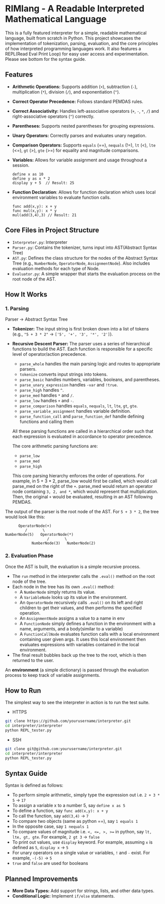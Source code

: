 # RIMlang - A Readable Interpreted Mathematical Language

This is a fully featured interpreter for a simple, readable mathematical language, built from scratch in Python. This project showcases the implementation of tokenization, parsing, evaluation, and the core principles of how interpreted programming languages work. It also features a REPL(Read Eval Print Loop) for easy user access and experimentation. Please see bottom for the syntax guide.

## Features

-   **Arithmetic Operations:** Supports addition (`+`), subtraction (`-`), multiplication (`*`), division (`/`), and exponentiation (`^`).
-   **Correct Operator Precedence:** Follows standard PEMDAS rules.
-   **Correct Associativity:** Handles left-associative operators (`+`, `-`, `*`, `/`) and right-associative operators (`^`) correctly.
-   **Parentheses:** Supports nested parentheses for grouping expressions.
-   **Unary Operators:** Correctly parses and evaluates unary negation.
-   **Comparison Operators:** Supports `equals` (==), `nequals` (!=), `lt` (<), `lte` (<=), `gt` (>), `gte` (>=) for equality and magnitude comparisons.
-   **Variables:** Allows for variable assignment and usage throughout a session.

    ```
    define x as 10
    define y as x * 2
    display y + 5  // Result: 25
    ```
-   **Function Declaration**: Allows for function declaration which uses local environment variables to evaluate function calls.
    ```
    func add(x,y): x + y
    func mul(x,y): x * y
    mul(add(3,4),3) // Result: 21
    ```

## Core Files in Project Structure

-   `Interpreter.py`: Interpreter
-   `Parser.py`: Contains the tokenizer, turns input into AST(Abstract Syntax Tree)
-   `AST.py`: Defines the class structure for the nodes of the Abstract Syntax Tree (e.g., `NumberNode`, `OperatorNode`, `AssignmentNode`). Also includes evaluation methods for each type of Node.
-   `Evaluator.py`: A simple wrapper that starts the evaluation process on the root node of the AST.

## How It Works

### 1. Parsing

Parser -> Abstract Syntax Tree

-   **Tokenizer:** The input string is first broken down into a list of tokens (e.g., `"5 + 3 * 2"` -> `['5', '+', '3', '*', '2']`).
-   **Recursive Descent Parser:** The parser uses a series of hierarchical functions to build the AST. Each function is responsible for a specific level of operator/action precedence.
    -   `parse_whole` handles the main parsing logic and routes to appropriate parsers.
    -   `tokenize` converts input strings into tokens.
    -   `parse_basic` handles numbers, variables, booleans, and parentheses.
    -   `parse_unary_expression` handles `-var` and `!true`.
    -   `parse_high` handles `^`.
    -   `parse_med` handles `*` and `/`.
    -   `parse_low` handles `+` and `-`.
    -   `parse_comparison` handles `equals`, `nequals`, `lt`, `lte`, `gt`, `gte`.
    -   `parse_variable_assignment` handles variable definition.
    -   `parse_function_call` and `parse_function_def` handle defining functions and calling them
    
    All these parsing functions are called in a hierarchical order such that each expression is evaluated in accordance to operator precedence.

    The core arithmetic parsing functions are:
    -   `parse_low` 
    -   `parse_med` 
    -   `parse_high`
    
    This core parsing hierarchy enforces the order of operations. For example, in 5 + 3 * 2, parse_low would first be called, which would call parse_med on the right of the `+`. parse_med would return an operator node containing `3, 2, and *`, which would represent that multiplication. Then, the original `+` would be evaluated, resulting in an AST following PEMDAS.

The output of the parser is the root node of the AST. For `5 + 3 * 2`, the tree would look like this:

```
      OperatorNode(+)
         /       \
NumberNode(5)   OperatorNode(*)
                   /       \
            NumberNode(3)   NumberNode(2)
```

### 2. Evaluation Phase

Once the AST is built, the evaluation is a simple recursive process.

-   The `run` method in the interpreter calls the `.eval()` method on the root node of the tree.
-   Each node in the tree has its own `.eval()` method:
    -   A `NumberNode` simply returns its value.
    -   A `VariableNode` looks up its value in the environment.
    -   An `OperatorNode` recursively calls `.eval()` on its left and right children to get their values, and then performs the specified operation.
    -   An `AssignmentNode` assigns a value to a name in env
    -   A `FunctionNode` simply defines a function in the environment with a name, arguments, and a body(similar to a variable)
    -   A `FunctionCallNode` evaluates function calls with a local environment containing user given args. It uses this local environment then evaluates expressions with variables contained in the local environment.
-   The final result bubbles back up the tree to the root, which is then returned to the user.

An **environment** (a simple dictionary) is passed through the evaluation process to keep track of variable assignments.


## How to Run

The simplest way to see the interpreter in action is to run the test suite.

-   HTTPS
```bash
git clone https://github.com/yourusername/interpreter.git
cd interpreter/interpreter
python REPL_tester.py
```

-   SSH

```bash
git clone git@github.com:yourusername/interpreter.git
cd interpreter/interpreter
python REPL_tester.py
```


## Syntax Guide

Syntax is defined as follows:

-   To perform simple arithmetic, simply type the expression out i.e. `2 + 3 * 5` -> `17`
-   To assign a variable x to a number 5, say `define x as 5`
-   To define a function, say `func add(x,y): x + y`
-   To call the function, say `add(3,4)` -> `7`
-   To compare two objects (same as python ==), say `1 equals 1`
-   In the opposite case, say `1 nequals 1`
-   To compare values of magnitude i.e. `<, <=, >, >=` in python, say `lt, lte, gt, gte`. For example, `2 gt 3` -> `false`
-   To print out values, use `display` keyword. For example, assuming `x` is defined as `5`, `display x` -> `5`
-   For unary operators on a single value or variables, `!` and `-` exist. For example, `-(-5)` -> `5`
-   `true` and `false` are used for booleans


## Planned Improvements

-   **More Data Types:** Add support for strings, lists, and other data types.
-   **Conditional Logic:** Implement `if/else` statements.

